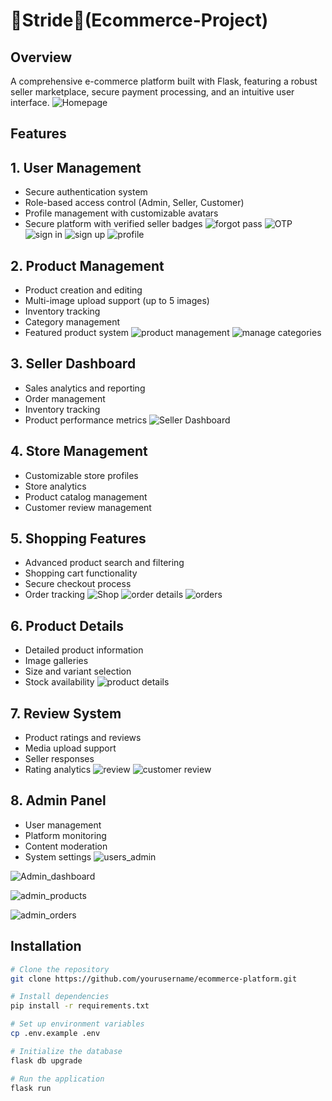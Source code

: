 # 👟Stride👟(Ecommerce-Project)

## Overview
A comprehensive e-commerce platform built with Flask, featuring a robust seller marketplace, secure payment processing, and an intuitive user interface.
![Homepage](https://github.com/user-attachments/assets/5821aae8-55de-43d3-b3c7-45e8c960c960)
## Features
## 1. User Management
  - Secure authentication system
  - Role-based access control (Admin, Seller, Customer)
  - Profile management with customizable avatars
  - Secure platform with verified seller badges
![forgot pass](https://github.com/user-attachments/assets/db77d8a9-34c2-4226-b51a-771cb291f8fe)
![OTP](https://github.com/user-attachments/assets/c78ff059-d93a-4c67-b521-69cffedf9ab5)
![sign in](https://github.com/user-attachments/assets/7885c204-ee57-4803-bdf7-7837115ced5f)
![sign up](https://github.com/user-attachments/assets/7f57eca7-b103-4e31-a5ec-0bb620104d97)
![profile](https://github.com/user-attachments/assets/c32c70fd-ceed-4ca0-a51e-d05531ed25ba)

## 2. Product Management
  - Product creation and editing
  - Multi-image upload support (up to 5 images)
  - Inventory tracking
  - Category management
  - Featured product system
![product management](https://github.com/user-attachments/assets/5ab41bc6-a6d3-4c18-b797-27ee7f668bc1)
![manage categories](https://github.com/user-attachments/assets/b17385a2-3259-44e3-b04d-ae13f57701bb)

## 3. Seller Dashboard
  - Sales analytics and reporting
  - Order management
  - Inventory tracking
  - Product performance metrics
![Seller Dashboard](https://github.com/user-attachments/assets/28001466-cd13-4e79-801b-a0368e68398a)

## 4. Store Management
  - Customizable store profiles
  - Store analytics
  - Product catalog management
  - Customer review management

## 5. Shopping Features
  - Advanced product search and filtering
  - Shopping cart functionality
  - Secure checkout process
  - Order tracking
![Shop](https://github.com/user-attachments/assets/4a7c1b5d-4ef0-486a-bac9-9c0c040e5ef8)
![order details](https://github.com/user-attachments/assets/748c5409-c4a9-4f2b-8cd4-f8fa9a8b9d5b)
![orders](https://github.com/user-attachments/assets/8304da56-459c-43a4-8a3c-9676317fdde1)

## 6. Product Details
  - Detailed product information
  - Image galleries
  - Size and variant selection
  - Stock availability
![product details](https://github.com/user-attachments/assets/771993fa-1667-45ee-929c-340af24f70d4)

## 7. Review System
  - Product ratings and reviews
  - Media upload support
  - Seller responses
  - Rating analytics
![review](https://github.com/user-attachments/assets/1343b5d4-6949-482a-bad4-0cdc01ddfd5c)
![customer review](https://github.com/user-attachments/assets/9c098814-7477-4677-8265-353dddd7c951)

## 8. Admin Panel
- User management
- Platform monitoring
- Content moderation
- System settings
![users_admin](https://github.com/user-attachments/assets/5fcbff5a-eeb7-428b-a384-ff5ff305dcf6)

![Admin_dashboard](https://github.com/user-attachments/assets/64efe581-d601-4a99-af68-85a89e161ee0)

![admin_products](https://github.com/user-attachments/assets/dbe7d7e4-b092-452a-8a94-65eba8c24023)

![admin_orders](https://github.com/user-attachments/assets/c62e357a-067b-4cd3-94df-2c4b3ac95313)


## Installation

```bash
# Clone the repository
git clone https://github.com/yourusername/ecommerce-platform.git

# Install dependencies
pip install -r requirements.txt

# Set up environment variables
cp .env.example .env

# Initialize the database
flask db upgrade

# Run the application
flask run
```
